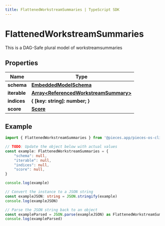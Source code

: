 ```yaml
---
title: FlattenedWorkstreamSummaries | TypeScript SDK
---
```



# FlattenedWorkstreamSummaries

This is a DAG-Safe plural model of workstreamsummaries

## Properties

Name | Type
------------ | -------------
**schema** | [**EmbeddedModelSchema**](EmbeddedModelSchema)
**iterable** | [**Array&lt;ReferencedWorkstreamSummary&gt;**](ReferencedWorkstreamSummary)
**indices** | **\{ [key: string]: number; \}**
**score** | [**Score**](Score)

## Example

```typescript
import { FlattenedWorkstreamSummaries } from '@pieces.app/pieces-os-client'

// TODO: Update the object below with actual values
const example: FlattenedWorkstreamSummaries = {
    "schema": null,
    "iterable": null,
    "indices": null,
    "score": null,
}

console.log(example)

// Convert the instance to a JSON string
const exampleJSON: string = JSON.stringify(example)
console.log(exampleJSON)

// Parse the JSON string back to an object
const exampleParsed = JSON.parse(exampleJSON) as FlattenedWorkstreamSummaries
console.log(exampleParsed)
```


